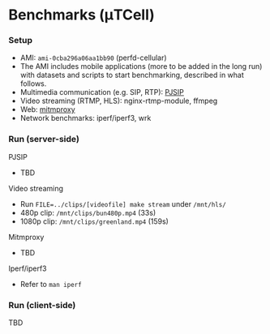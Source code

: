 # Benchmarks (μTCell)


### Setup
* AMI: `ami-0cba296a06aa1bb90` (perfd-cellular)
* The AMI includes mobile applications (more to be added in the long run) with datasets and scripts to start benchmarking, described in what follows. 
* Multimedia communication (e.g. SIP, RTP): [PJSIP](https://github.com/pjsip/pjproject)
* Video streaming (RTMP, HLS):  nginx-rtmp-module, ffmpeg
* Web: [mitmproxy](https://github.com/mitmproxy/mitmproxy)
* Network benchmarks: iperf/iperf3, wrk 

### Run (server-side)

PJSIP
* TBD

Video streaming
* Run `FILE=../clips/[videofile] make stream` under `/mnt/hls/`
* 480p clip: `/mnt/clips/bun480p.mp4` (33s)
* 1080p clip: `/mnt/clips/greenland.mp4` (159s)

Mitmproxy

* TBD

Iperf/iperf3
* Refer to `man iperf`

### Run (client-side)
TBD
